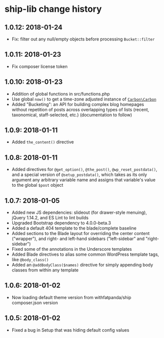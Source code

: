 # ship-lib change history

## 1.0.12: 2018-01-24
- Fix: filter out any null/empty objects before processing `Bucket::filter`

## 1.0.11: 2018-01-23
- Fix composer license token

## 1.0.10: 2018-01-23
- Addition of global functions in src/functions.php
- Use global `now()` to get a time-zone adjusted instance of [`Carbon\Carbon`](http://carbon.nesbot.com/docs/)
- Added "Bucketing": an API for building complex blog homepages without repetition of posts across overlapping types of lists (recent, taxonomical, staff-selected, etc.) (documentation to follow)

## 1.0.9: 2018-01-11
- Added `the_content()` directive

## 1.0.8: 2018-01-11
- Added directives for `@get_option()`, `@the_post()`, `@wp_reset_postdata()`, and a special version of `@setup_postdata()`, which takes as its only argument any arbitrary variable name and assigns that variable's value to the global `$post` object

## 1.0.7: 2018-01-05
- Added new JS dependencies: slideout (for drawer-style menuing), jQuery 1.14.2, and ES Lint to lint builds
- Upgraded Bootstrap dependency to 4.0.0-beta.3
- Added a default 404 template to the blade/complete baseline
- Added sections to the Blade layout for overriding the center content ("wrapper"), and right- and left-hand sidebars ("left-sidebar" and "right-sidebar")
- Fixed some of the annotations in the Underscore templates
- Added Blade directives to alias some common WordPress template tags, like `@body_class()`
- Added an `@addBodyClass($names)` directive for simply appending body classes from within any template

## 1.0.6: 2018-01-02
- Now loading default theme version from withfatpanda/ship composer.json version

## 1.0.5: 2018-01-02
- Fixed a bug in Setup that was hiding default config values